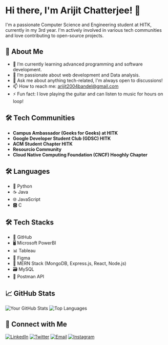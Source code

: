 # Hi there, I'm Arijit Chatterjee! 👋

I'm a passionate Computer Science and Engineering student at HITK, currently in my 3rd year. I'm actively involved in various tech communities and love contributing to open-source projects.

## 🚀 About Me

- 🌱 I’m currently learning advanced programming and software development.
- 👯 I’m passionate about web development and Data analysis.
- 💬 Ask me about anything tech-related, I'm always open to discussions!
- 📫 How to reach me: [arijit2004bandel@gmail.com](mailto:arijit2004bandel@gmail.com)
- ⚡ Fun fact: I love playing the guitar and can listen to music for hours on loop!

## 🛠 Tech Communities

- **Campus Ambassador (Geeks for Geeks) at HITK**
- **Google Developer Student Club (GDSC) HITK**
- **ACM Student Chapter HITK**
- **Resourcio Community**
- **Cloud Native Computing Foundation (CNCF) Hooghly Chapter**

## 🛠️ Languages

- 🐍 Python
- ☕ Java
- 🌐 JavaScript
- 🅾️ C

## 🛠️ Tech Stacks

- 🌳 GitHub
- 🖥️ Microsoft PowerBI
- 📊 Tableau
- 🎨 Figma
- 📡 MERN Stack (MongoDB, Express.js, React, Node.js)
- 🗃️ MySQL
- 📮 Postman API

## 📈 GitHub Stats

![Your GitHub Stats](https://github-readme-stats.vercel.app/api?username=Arijit-2004&show_icons=true&theme=radical)
![Top Languages](https://github-readme-stats.vercel.app/api/top-langs/?username=Arijit-2004&layout=compact&theme=radical)

## 🤝 Connect with Me

[![LinkedIn](https://img.shields.io/badge/LinkedIn-0A66C2?style=for-the-badge&logo=linkedin&logoColor=white)](https://www.linkedin.com/in/arijitc09102004/)
[![Twitter](https://img.shields.io/badge/Twitter-1DA1F2?style=for-the-badge&logo=twitter&logoColor=white)](https://twitter.com/ARIJITC03714269)
[![Email](https://img.shields.io/badge/Email-D14836?style=for-the-badge&logo=gmail&logoColor=white)](mailto:arijit2004bandel@gmail.com)
[![Instagram](https://img.shields.io/badge/Instagram-E4405F?style=for-the-badge&logo=instagram&logoColor=white)](https://www.instagram.com/arijit.star04/)
